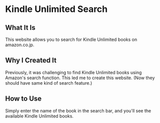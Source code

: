 # Kindle Unlimited Search

## What It Is
This website allows you to search for Kindle Unlimited books on amazon.co.jp.

## Why I Created It
Previously, it was challenging to find Kindle Unlimited books using Amazon's search function. This led me to create this website.
(Now they should have same kind of search feature.)

## How to Use
Simply enter the name of the book in the search bar, and you'll see the available Kindle Unlimited books.
